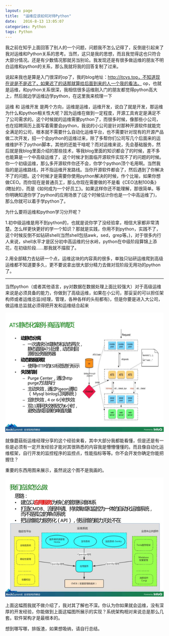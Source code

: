 ```yaml
---
layout: page
title:  "运维应该如何对待Python"
date:   2016-8-13 13:05:07
categories: Python
tags: Python
---
```



我之前在知乎上面回答了别人的一个问题，问题我不怎么记得了，反倒是引起来了我对运维和Python关系的思考。当然，这只是我的思想，而且我觉得这也只符合大部分情况。还是有少数情况那就另当别论。我发现还是有很多做运维的朋友不明白运维和python的关系，那么我就将我的回答复制了过来。

说起来我也是算是入门很深的op了，我的blog地址：http://itcys.top，不知道现在说是不是迟了，如果迟了的话那就算给后面到来的人一个我的看法。
op，也就是运维，和python关系很深，我相信很多运维刚入门的朋友都觉得python高大上，然后就边学运维边学python，在这里我来梳理一下

运维 和 运维开发 是两个方向，运维是运维，运维开发，说白了就是开发，那运维为什么和python相关性大呢？因为运维在做到一定程度，开源工具肯定是满足不了公司需求的。这个时候就的运维需要python了，而很多时候，像那些小公司，也在招聘简历上面写着需要会python，我说的小公司是针对那种开源软件就能完全满足的公司，根本就不需要什么自动化运维平台，也不需要针对现有的开源产品做二次开发，招一个会python的运维过来，除了多帮你们公司写几个后面来的运维维护不了python脚本，其他的还能干啥呢？而对运维来说，先会基础服务，然后就是我blog里面介绍的那些技术，等我blog里面的知识都会了的时候，差不多也能算是一个中高级运维了，这个时候才到面临开源软件实现不了的问题的时候。你一个初级运维，那么多开源软件你还不会，你学个python顶个毛用啊。当然我指的是运维路线，并不指运维开发路线。当你开源软件都会了，然后遇到了你解决不了的问题。这个时候才是需要你使用python解决的时候，作个比喻，如果你想做CEO。而你现在是普通员工，那么你现在需要做的不是看《CEO法制100条》(瞎扯的)，而是《如何成为一个好员工》。如果这样你还不能理解，那很简单。等你明确知道你学了python的应用场景了(这个时候估计你也是一个中高运维了)，那么你就可以着手学python了。

为什么要将运维和python学习分开呢？

1.初中级运维是用不到python的，也就是说你学了没经验拿，相信大家都非常清楚。怎么样更快更好的学一个知识？那就是实践，你用不到python，实践不了，这个时候反倒不如钻研shell(当然shell包括awk，sed，grep等。)，对于很多内行人来说，shell水平才是区分初中高运维的分水岭，python在中级阶段算锦上添花，在初级阶段......那我就不描叙了。

2.用全部精力去钻研一个点，运维这块的内容真的很多，单独只钻研运维爬到高级运维都不知道要多久，更不要说拿出很大部分精力去做对现阶段无用功的python了。

---

当然python（或者其他语言，py对数据在数据处理上面比较强大）对于高级运维来说是必须具备的能力，你做到了高级运维，如果在小公司，那妥妥的可以担任架构师或者运维总监(经理，管理，各种各样的头衔都有)，但是你要是进入大公司，做运维总监就必须得把开发和运维结合起来

![](https://github.com/chenyanshan/images/blob/master/linux/server/op_and_python/zhaocheng33.jpg?raw=true)

就像蘑菇街运维经理分享的这个经验来看，其中大部分我都能看懂，但是还是有一些是必须有一定开发经验才能对其很熟悉的内容我是懵懵懂懂的。而且像自动化运维框架，自行开发的监控程序的监控点，性能指标等等。你不会开发你确定你能把握住？

重要的东西用图来展示，虽然说这个图不是我画的。

![](https://github.com/chenyanshan/images/blob/master/linux/server/op_and_python/a9923252b6b287e3117acb11c8063924_b.jpg?raw=true)

上面这幅图我就不做介绍了，我对其了解也不深。你认为你如果就会运维，没有深厚的开发经验，你能做到上面这幅图所展示的实现？系统架构相对来说总是那么几套。软件架构才是最根本的。

想到哪写哪，排版渣，如果想吸纳，请自行总结。
